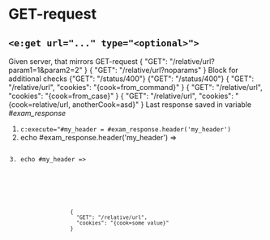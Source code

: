 # GET-request
## `<e:get url="..." type="<optional>">`

<div>
    <e:summary/>
    <e:given>
        Given server, that mirrors GET-request
    </e:given>
    <e:example name="Body check" status="ExpectedToFail" print="true">
        <e:get url="relative/url">
            <e:case desc="Request with params (happy-path)" urlParams="param1=1&amp;param2=2">
                <expected>
                    { "GET": "/relative/url?param1=1&amp;param2=2" }
                </expected>
            </e:case>
            <e:case desc="Request without params (wrong response body)">
                <expected>
                    { "GET": "/relative/url?noparams" }
                </expected>
                <e:check>
                    <span c:assertTrue="true">Block for additional checks</span>
                </e:check>
            </e:case>
        </e:get>
    </e:example>
    <e:example name="Status code check" status="ExpectedToFail" print="true">
        <e:get url="status/400">
            <e:case desc="Wrong status code">
                <expected>
                    {"GET": "/status/400"}
                </expected>
            </e:case>
        </e:get>
    </e:example>
    <e:example name="Check failed status code" print="true">
        <e:get url="status/400">
            <e:case desc="Wrong status code was expected">
                <expected statusCode="400" reasonPhrase="Bad Request">
                    {"GET": "/status/400"}
                </expected>
            </e:case>
        </e:get>
    </e:example>
    <e:example name="Cookies" print="true">
        <e:get url="relative/url" cookies="cook=from_command">
            <e:case desc="Can be set in command">
                <expected>
                    {
                      "GET": "/relative/url",
                      "cookies": "{cook=from_command}"
                    }
                </expected>
            </e:case>
            <e:case cookies="cook=from_case" desc="Can be override by case">
                <expected>
                    {
                      "GET": "/relative/url",
                      "cookies": "{cook=from_case}"
                    }
                </expected>
            </e:case>
            <e:case cookies="cook={{url}},anotherCook=asd" desc="Placeholders can be used">
                <expected>
                    {
                      "GET": "/relative/url",
                      "cookies": "{cook=relative/url, anotherCook=asd}"
                    }
                </expected>
                <e:check>
                    Last response saved in variable <var>#exam_response</var><br/>
                    <ol>
                        <li><code c:execute="#my_header = #exam_response.header('my_header')">c:execute="#my_header = #exam_response.header('my_header')</code></li>
                        <li>echo #exam_response.header('my_header') => <code c:echo="#exam_response.header('my_header')"/></li>
                        <li>echo #my_header => <code c:echo="#my_header"/></li>
                    </ol>
                </e:check>
            </e:case>
            <e:case cookies="cook={{eval &quot;#exam_response.header('my_header')&quot;}}" desc="If @FullOGNL is enabled, response fields can be accessed">
                <expected>
                    {
                      "GET": "/relative/url",
                      "cookies": "{cook=some value}"
                    }
                </expected>
            </e:case>
        </e:get>
    </e:example>
</div>